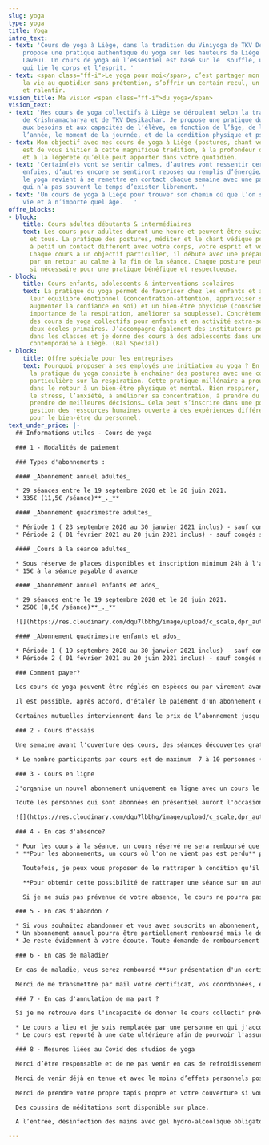 ```yaml
---
slug: yoga
type: yoga
title: Yoga
intro_text:
- text: 'Cours de yoga à Liège, dans la tradition du Viniyoga de TKV Desikachar. Je
    propose une pratique authentique du yoga sur les hauteurs de Liège (Cointe et
    Laveu). Un cours de yoga où l’essentiel est basé sur le  souffle, une respiration
    qui lie le corps et l’esprit. '
- text: <span class="ff-i">Le yoga pour moi</span>, c’est partager mon regard sur
    la vie au quotidien sans prétention, s’offrir un certain recul, un peu de hauteur
    et ralentir.
vision_title: Ma vision <span class="ff-i">du yoga</span>
vision_text:
- text: 'Mes cours de yoga collectifs à Liège se déroulent selon la tradition de l’enseignement
    de Krishnamacharya et de TKV Desikachar. Je propose une pratique du yoga qui s’adapte
    aux besoins et aux capacités de l’élève, en fonction de l’âge, de la période de
    l’année, le moment de la journée, et de la condition physique et psychique. '
- text: Mon objectif avec mes cours de yoga à Liège (postures, chant védique et méditation)
    est de vous initier à cette magnifique tradition, à la profondeur de son apport
    et à la légèreté qu’elle peut apporter dans votre quotidien.
- text: 'Certain(e)s vont se sentir calmes, d’autres vont ressentir certaines émotions
    enfuies, d’autres encore se sentiront reposés ou remplis d’énergie… Pratiquer
    le yoga revient à se remettre en contact chaque semaine avec une partie de soi
    qui n’a pas souvent le temps d’exister librement. '
- text: 'Un cours de yoga à Liège pour trouver son chemin où que l’on soit dans la
    vie et à n’importe quel âge.   '
offre_blocks:
- block:
    title: Cours adultes débutants & intermédiaires
    text: Les cours pour adultes durent une heure et peuvent être suivis par toutes
      et tous. La pratique des postures, méditer et le chant védique permettent petit
      à petit un contact différent avec votre corps, votre esprit et votre respiration.
      Chaque cours a un objectif particulier, il débute avec une préparation et termine
      par un retour au calme à la fin de la séance. Chaque posture peut être adaptée
      si nécessaire pour une pratique bénéfique et respectueuse.
- block:
    title: Cours enfants, adolescents & interventions scolaires
    text: La pratique du yoga permet de favoriser chez les enfants et adolescents
      leur équilibre émotionnel (concentration-attention, apprivoiser ses émotions,
      augmenter la confiance en soi) et un bien-être physique (conscience de son corps,
      importance de la respiration, améliorer sa souplesse). Concrètement, j’organise
      des cours de yoga collectifs pour enfants et en activité extra-scolaire dans
      deux écoles primaires. J’accompagne également des instituteurs pour une sensibilisation
      dans les classes et je donne des cours à des adolescents dans une école de danse
      contemporaine à Liège. (Bal Special)
- block:
    title: Offre spéciale pour les entreprises
    text: Pourquoi proposer à ses employés une initiation au yoga ? En quelques mots,
      la pratique du yoga consiste à enchainer des postures avec une concentration
      particulière sur la respiration. Cette pratique millénaire a prouvé son efficacité
      dans le retour à un bien-être physique et mental. Bien respirer, aider à gérer
      le stress, l’anxiété, à améliorer sa concentration, à prendre du recul pour
      prendre de meilleures décisions… Cela peut s’inscrire dans une politique de
      gestion des ressources humaines ouverte à des expériences différentes et constructive
      pour le bien-être du personnel.
text_under_price: |-
  ## Informations utiles - Cours de yoga

  ### 1 - Modalités de paiement

  ### Types d'abonnements :

  #### _Abonnement annuel adultes_

  * 29 séances entre le 19 septembre 2020 et le 20 juin 2021.
  * 335€ (11,5€ /séance)**_._**

  #### _Abonnement quadrimestre adultes_

  * Période 1 ( 23 septembre 2020 au 30 janvier 2021 inclus) - sauf congés scolaires : 13 séances soit 185€ (14€ /séance) - 150€* prix réduit.
  * Période 2 ( 01 février 2021 au 20 juin 2021 inclus) - sauf congés scolaires : 16 séances soit 225€ (14€ /séance) - 185€* prix réduit.

  #### _Cours à la séance adultes_

  * Sous réserve de places disponibles et inscription minimum 24h à l'avance.
  * 15€ à la séance payable d'avance

  #### _Abonnement annuel enfants et ados_

  * 29 séances entre le 19 septembre 2020 et le 20 juin 2021.
  * 250€ (8,5€ /séance)**_._**

  ![](https://res.cloudinary.com/dqu7lbbhg/image/upload/c_scale,dpr_auto,q_70,w_680,f_auto/v1582188783/AdobeStock_218109710_rnla4x.jpg)

  #### _Abonnement quadrimestre enfants et ados_

  * Période 1 ( 19 septembre 2020 au 30 janvier 2021 inclus) - sauf congés scolaires : 13 séances soit 130€ (10€ /séance) - 117€* prix réduit.
  * Période 2 ( 01 février 2021 au 20 juin 2021 inclus) - sauf congés scolaires : 16 séances soit 130€ (10€ /séance) - 117€* prix réduit.

  ### Comment payer?

  Les cours de yoga peuvent être réglés en espèces ou par virement avant le début des cours sur le compte IBAN suivant: BE09 0636 6795 3957 de Chloé Dujardin.

  Il est possible, après accord, d'étaler le paiement d'un abonnement en deux fois (1ier versement en septembre et deuxième avant le 15 octobre) comme de trouver des solutions innovantes an cas de difficultés.

  Certaines mutuelles interviennent dans le prix de l’abonnement jusqu'à 40€ par an, renseignez-vous.

  ### 2 - Cours d'essais

  Une semaine avant l'ouverture des cours, des séances découvertes gratuites sont proposées pour que vous puissiez venir essayer et voir si vous souhaitez prendre un abonnement pour l'ouverture.

  * Le nombre participants par cours est de maximum  7 à 10 personnes (selon la salle) afin de garantir le bien-être de chacun et le respect des mesures sanitaires.

  ### 3 - Cours en ligne

  J'organise un nouvel abonnement uniquement en ligne avec un cours le matin et un cours en soirée.

  Toute les personnes qui sont abonnées en présentiel auront l'occasion de participer au cours en ligne sans majoration de leur abonnement.

  ![](https://res.cloudinary.com/dqu7lbbhg/image/upload/c_scale,dpr_auto,q_70,w_680,f_auto/v1584627110/AdobeStock_251503715-min_rvmb3x.jpg)

  ### 4 - En cas d'absence?

  * Pour les cours à la séance, un cours réservé ne sera remboursé que si je suis prévenue au maximum 48h à l'avance.
  * **Pour les abonnements, un cours où l'on ne vient pas est perdu** puisqu'il s'agit d'un abonnement.

    Toutefois, je peux vous proposer de le rattraper à condition qu'il y ait un désistement dans un cours identique et au maximum 2 fois sur la même période.

    **Pour obtenir cette possibilité de rattraper une séance sur un autre cours, veuillez me prévenir de votre absence au moins 24 heures à l'avance par sms**.

    Si je ne suis pas prévenue de votre absence, le cours ne pourra pas être rattrapé et sera perdu.

  ### 5 - En cas d'abandon ?

  * Si vous souhaitez abandonner et vous avez souscrits un abonnement, sachez que tout quadrimestre entamé est à régler dans son intégralité.
  * Un abonnement annuel pourra être partiellement remboursé mais le décompte se fera alors sur le prix trimestriel.
  * Je reste évidemment à votre écoute. Toute demande de remboursement doit se faire par mail et il est impératif de me prévenir de votre absence par sms le plus tôt possible.

  ### 6 - En cas de maladie?

  En cas de maladie, vous serez remboursé **sur présentation d'un certificat médical d'au moins 4 semaines.**

  Merci de me transmettre par mail votre certificat, vos coordonnées, en précisant le cours auquel vous êtes inscrit afin que je puisse examiner votre demande de remboursement et vous tenir informé de ma décision.

  ### 7 - En cas d'annulation de ma part ?

  Si je me retrouve dans l'incapacité de donner le cours collectif prévu pour cause de maladie, accident ou formation, ... Deux options:

  * Le cours a lieu et je suis remplacée par une personne en qui j'accorde toute ma confiance et vous en serez prévenu
  * Le cours est reporté à une date ultérieure afin de pourvoir l'assurer moi-même.

  ### 8 - Mesures liées au Covid des studios de yoga

  Merci d’être responsable et de ne pas venir en cas de refroidissement ou de contact avec une personne testée positive au Covid.

  Merci de venir déjà en tenue et avec le moins d’effets personnels possible.

  Merci de prendre votre propre tapis propre et votre couverture si vous en avez besoin.

  Des coussins de méditations sont disponible sur place.

  A l’entrée, désinfection des mains avec gel hydro-alcoolique obligatoire et port du masque obligatoire dans l’espace d’entrée et de vestiaire jusqu’au tapis de yoga que vous disposerez dans la salle.

---
```

